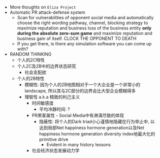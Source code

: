 - More thoughts on `Eliza Project`
- Automatic PR attack-defense system
    - Scan for vulnerabilities of opponent social media and automatically choose the right wording pathway, channel, blocking strategy to maximize reputation and business loss of the business entity **only during the absolute zero-sum game** and maximize reputation and business gain of itself. CLOCK THE OPPONENT TO DEATH
    - If you get there, is there any simulation software you can come up with?
- RANDOM THINKING
  - 个人的2C特性
  - 个人2C及2B中的边界状态研究
    - 社会支配欲
  - 个人的2B特性
    - 模糊性: 因为个人的2B地图相对于一个大企业是一个非常小的landscape, 所以其与2C部分的边界会比大型企业模糊得多
    - 理智性 a.k.a 精致的利己主义
      - 时间敏感度
        - 平均冷静时间: ?
      - PR黑客属性 - Social Media中有淋漓尽致的体现
        - 隐蔽性: 将个人的Dark triad小心谨慎地隐藏在行为举止中, 以达到局部Net happiness hormone generation以及Net happiness hormone generation diversity index地最大化的primitive drive
          - Evident in many history lessons
      - 社会经济状态发展动力学